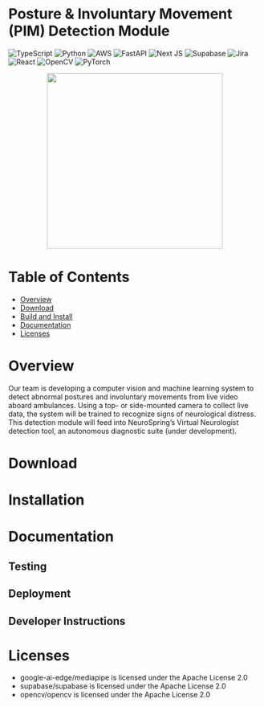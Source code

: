 # Posture & Involuntary Movement (PIM) Detection Module
![TypeScript](https://img.shields.io/badge/typescript-%23007ACC.svg?style=for-the-badge&logo=typescript&logoColor=white) ![Python](https://img.shields.io/badge/python-3670A0?style=for-the-badge&logo=python&logoColor=ffdd54) ![AWS](https://img.shields.io/badge/AWS-%23FF9900.svg?style=for-the-badge&logo=amazon-aws&logoColor=white) ![FastAPI](https://img.shields.io/badge/FastAPI-005571?style=for-the-badge&logo=fastapi) ![Next JS](https://img.shields.io/badge/Next-black?style=for-the-badge&logo=next.js&logoColor=white) ![Supabase](https://img.shields.io/badge/Supabase-3ECF8E?style=for-the-badge&logo=supabase&logoColor=white) ![Jira](https://img.shields.io/badge/jira-%230A0FFF.svg?style=for-the-badge&logo=jira&logoColor=white) ![React](https://img.shields.io/badge/react-%2320232a.svg?style=for-the-badge&logo=react&logoColor=%2361DAFB) ![OpenCV](https://img.shields.io/badge/opencv-%23white.svg?style=for-the-badge&logo=opencv&logoColor=white) ![PyTorch](https://img.shields.io/badge/PyTorch-%23EE4C2C.svg?style=for-the-badge&logo=PyTorch&logoColor=white)

<div align="center">
  <img src="https://github.com/user-attachments/assets/f02eda1f-1769-4865-ad06-d2790e286197" width="350" height="350">
</div>

# Table of Contents
- [Overview](#overview)
- [Download](#download)
- [Build and Install](#installation)
- [Documentation](#documentation)
- [Licenses](#licenses)

# Overview
Our team is developing a computer vision and machine learning system to detect abnormal postures and involuntary movements from live video aboard ambulances. Using a top- or side-mounted camera to collect live data, the system will be trained to recognize signs of neurological distress. This detection module will feed into NeuroSpring’s Virtual Neurologist detection tool, an autonomous diagnostic suite (under development).

# Download


# Installation


# Documentation

## Testing
## Deployment
## Developer Instructions

# Licenses

- google-ai-edge/mediapipe is licensed under the
Apache License 2.0
- supabase/supabase is licensed under the
Apache License 2.0
- opencv/opencv is licensed under the
Apache License 2.0

